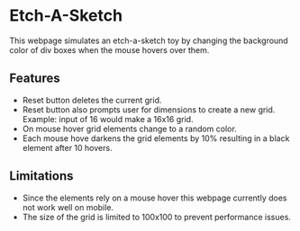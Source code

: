 
# Etch-A-Sketch

This webpage simulates an etch-a-sketch toy by changing the background color of div boxes when the mouse hovers over them.

## Features
* Reset button deletes the current grid.
* Reset button also prompts user for dimensions to create a new grid. Example: input of 16 would make a 16x16 grid.
* On mouse hover grid elements change to a random color.
* Each mouse hove darkens the grid elements by 10% resulting in a black element after 10 hovers.

## Limitations
* Since the elements rely on a mouse hover this webpage currently does not work well on mobile.
* The size of the grid is limited to 100x100 to prevent performance issues.